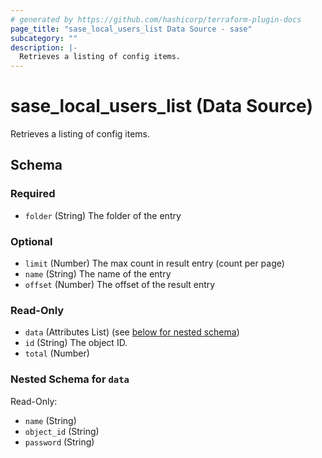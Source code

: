 ```yaml
---
# generated by https://github.com/hashicorp/terraform-plugin-docs
page_title: "sase_local_users_list Data Source - sase"
subcategory: ""
description: |-
  Retrieves a listing of config items.
---
```


# sase_local_users_list (Data Source)

Retrieves a listing of config items.



<!-- schema generated by tfplugindocs -->
## Schema

### Required

- `folder` (String) The folder of the entry

### Optional

- `limit` (Number) The max count in result entry (count per page)
- `name` (String) The name of the entry
- `offset` (Number) The offset of the result entry

### Read-Only

- `data` (Attributes List) (see [below for nested schema](#nestedatt--data))
- `id` (String) The object ID.
- `total` (Number)

<a id="nestedatt--data"></a>
### Nested Schema for `data`

Read-Only:

- `name` (String)
- `object_id` (String)
- `password` (String)


